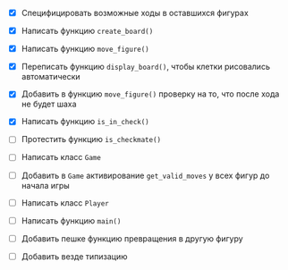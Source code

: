
- [x] Специфицировать возможные ходы в оставшихся фигурах
- [x] Написать функцию `create_board()`
- [x] Написать функцию `move_figure()`
- [x] Переписать функцию `display_board()`, чтобы клетки рисовались автоматически
- [x] Добавить в функцию `move_figure()` проверку на то, что после хода не будет шаха
- [x] Написать функцию `is_in_check()`
- [ ] Протестить функцию `is_checkmate()`
- [ ] Написать класс `Game`
- [ ] Добавить в `Game` активирование `get_valid_moves` у всех фигур до начала игры
- [ ] Написать класс `Player`
- [ ] Написать функцию `main()`
- [ ] Добавить пешке функцию превращения в другую фигуру

- [ ] Добавить везде типизацию